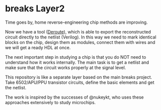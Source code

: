 # breaks Layer2

Time goes by, home reverse-engineering chip methods are improving.

Now we have a tool ([Deroute](https://github.com/emu-russia/Deroute)), which is able to export the reconstructed circuit directly to the netlist (Verilog). In this way we need to mark identical blocks on the chip, design them as modules, connect them with wires and we will get a ready HDL at once.

The next important step in studying a chip is that you do NOT need to understand how it works internally. The main task is to get a netlist and make sure that the circuit works properly at the signal level.

This repository is like a separate layer based on the main breaks project. Take 6502/APU/PPU transistor circuits, define the basic elements and get the netlist.

The work is inspired by the successes of @nukeykt, who uses these approaches extensively to study microchips.
